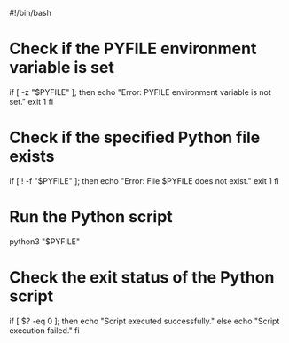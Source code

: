 #!/bin/bash

# Check if the PYFILE environment variable is set
if [ -z "$PYFILE" ]; then
  echo "Error: PYFILE environment variable is not set."
  exit 1
fi

# Check if the specified Python file exists
if [ ! -f "$PYFILE" ]; then
  echo "Error: File $PYFILE does not exist."
  exit 1
fi

# Run the Python script
python3 "$PYFILE"

# Check the exit status of the Python script
if [ $? -eq 0 ]; then
  echo "Script executed successfully."
else
  echo "Script execution failed."
fi
